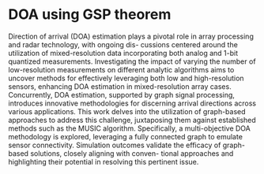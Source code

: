# DOA using GSP theorem
Direction of arrival (DOA) estimation plays a pivotal
role in array processing and radar technology, with ongoing dis-
cussions centered around the utilization of mixed-resolution data
incorporating both analog and 1-bit quantized measurements.
Investigating the impact of varying the number of low-resolution
measurements on different analytic algorithms aims to uncover
methods for effectively leveraging both low and high-resolution
sensors, enhancing DOA estimation in mixed-resolution array
cases. Concurrently, DOA estimation, supported by graph signal
processing, introduces innovative methodologies for discerning
arrival directions across various applications. This work delves
into the utilization of graph-based approaches to address this
challenge, juxtaposing them against established methods such
as the MUSIC algorithm. Specifically, a multi-objective DOA
methodology is explored, leveraging a fully connected graph to
emulate sensor connectivity. Simulation outcomes validate the
efficacy of graph-based solutions, closely aligning with conven-
tional approaches and highlighting their potential in resolving
this pertinent issue.
